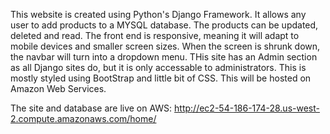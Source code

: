 This website is created using Python's Django Framework.
It allows any user to add products to a MYSQL database. 
The products can be updated, deleted and read. 
The front end is responsive, meaning it will adapt to mobile devices and smaller screen sizes.
When the screen is shrunk down, the navbar will turn into a dropdown menu.
THis site has an Admin section as all Django sites do, but it is only accessable to administrators. 
This is mostly styled using BootStrap and little bit of CSS.
This will be hosted on Amazon Web Services.

The site and database are live on AWS:
http://ec2-54-186-174-28.us-west-2.compute.amazonaws.com/home/

